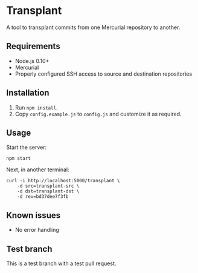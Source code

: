 Transplant
==========

A tool to transplant commits from one Mercurial repository to another.


Requirements
------------

* Node.js 0.10+
* Mercurial
* Properly configured SSH access to source and destination repositories


Installation
------------

1. Run `npm install`.
2. Copy `config.example.js` to `config.js` and customize it as required.


Usage
-----

Start the server:

    npm start

Next, in another terminal:

    curl -i http://localhost:5000/transplant \
        -d src=transplant-src \
        -d dst=transplant-dst \
        -d rev=bd37dee7f3fb


Known issues
------------

* No error handling


Test branch
-----------

This is a test branch with a test pull request.
